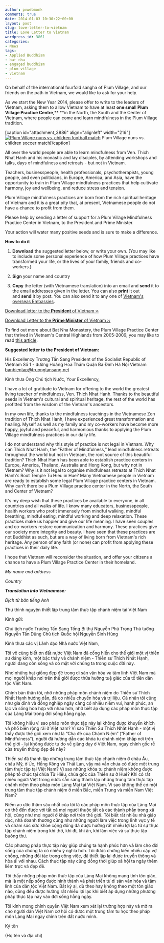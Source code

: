 ```yaml
---
author: pvwebmonk
comments: true
date: 2014-01-03 10:30:22+00:00
layout: post
slug: love-letter-to-vietnam
title: Love Letter to Vietnam
wordpress_id: 3861
categories:
- News
tags:
- Applied Buddhism
- bat nha
- engaged buddhism
- plum village
- vietnam
---
```


On behalf of the international fourfold sangha of Plum Village, and our friends on the path in Vietnam, we would like to ask for your help.

As we start the New Year 2014, please offer to write to the leaders of Vietnam, asking them to allow Vietnam to have at least **one small Plum Village Practice Centre**,** **in the North, the South and the Center of Vietnam, where people can come and learn mindfulness in the Plum Village tradition.

[caption id="attachment_3886" align="alignleft" width="216"][![Plum Village nuns vs. children football match](http://plumvillage.org/wp-content/uploads/2014/01/plum-village-nuns-football-e1388670943722-300x279.jpeg)](http://plumvillage.org/wp-content/uploads/2014/01/plum-village-nuns-football-e1388670943722.jpeg) Plum Village nuns vs. children soccer match[/caption]

All over the world people are able to learn mindfulness from Ven. Thich Nhat Hanh and his monastic and lay disciples, by attending workshops and talks, days of mindfulness and retreats - but not in Vietnam.

Teachers, businesspeople, health professionals, psychotherapists, young people, and even politicians, in Europe, America, and Asia, have the opportunity to train in Plum Village mindfulness practices that help cultivate harmony, joy and wellbeing, and reduce stress and tension.

Plum Village mindfulness practices are born from the rich spiritual heritage of Vietnam and it is a great pity that, at present, Vietnamese people do not have a chance to profit from them.

Please help by sending a letter of support for a Plum Village Mindfulness Practice Center in Vietnam, to the President and Prime Minister.

Your action will water many positive seeds and is sure to make a difference.

**How to do it**

1. **Download** the suggested letter below, or write your own. (You may like to include some personal experience of how Plum Village practices have transformed your life, or the lives of your family, friends and co-workers.)

2. **Sign** your name and country

3. **Copy** the letter (with Vietnamese translation) into an email and **send** it to the email addresses given in the letter. You can also **print** it out and **send** it by post. You can also send it to any one of [Vietnam's overseas Embassies](http://www.vnembassy.net/).

[Download letter to the **President** of Vietnam ››](http://plumvillage.org/wp-content/uploads/2014/01/Letter-to-President-of-Vietnam-EN-VN-2014.doc)

[Download Letter to the **Prime Minister** of Vietnam ››](http://plumvillage.org/wp-content/uploads/2014/01/Letter-to-Prime-Minister-of-Vietnam-EN-VN-2014.doc)

To find out more about Bat Nha Monastery, the Plum Village Practice Center that thrived in Vietnam's Central Highlands from 2005-2009, you may like to read [this article](http://plumvillage.org/blog/monastic/plum-village-vietnam-background/).



**Suggested letter to the President of Vietnam:**


His Excellency Trương Tấn Sang
President of the Socialist Republic of Vietnam
Số 1 - đường Hoàng Hoa Thám
Quận Ba Đình
Hà Nội
Vietnam
banbientap@truongtansang.net




Kính thưa Ông Chủ tịch Nước,
Your Excellency,


I have a lot of gratitude to Vietnam for offering to the world the greatest living teacher of mindfulness, Ven. Thich Nhat Hanh. Thanks to the beautiful seeds in Vietnam's cultural and spiritual heritage, the rest of the world has profitted from the wisdom of the Vietnam's ancestors.

In my own life, thanks to the mindfulness teachings in the Vietnamese Zen tradition of Thich Nhat Hanh, I have experienced great transformation and healing. Myself as well as my family and my co-workers have become more happy, joyful and peaceful, and harmonious thanks to applying the Plum Village mindfulness practices in our daily life.

I do not understand why this style of practice is not legal in Vietnam. Why can Thich Nhat Hanh, the “Father of Mindfulness,” lead mindfulness retreats throughout the world but not in Vietnam, the root source of this beautiful tradition? Thich Nhat Hanh has been able to establish practice centers in Europe, America, Thailand, Australia and Hong Kong, but why not in Vietnam? Why is it not legal to organise mindfulness retreats at Thich Nhat Hanh's Root Temple Tu Hieu in Hue? Many Vietnamese people in Vietnam are ready to establish some legal Plum Village practice centers in Vietnam. Why can't there be a Plum Village practice center in the North, the South and Center of Vietnam?

It's my deep wish that these practices be available to everyone, in all countries and all walks of life. I know many educators, businesspeople, health workers who profit immensely from mindful walking, mindful breathing, mindful eating, mindful working and deep relaxation. These practices make us happier and give our life meaning. I have seen couples and co-workers restore communication and harmony. These practices give our society more integrity and beauty. I have seen that these practices are not Buddhist as such, but are a way of living born from Vietnam's rich heritage. Any person of any faith (or none) can profit from applying these practices in their daily life.

I hope that Vietnam will reconsider the situation, and offer your citizens a chance to have a Plum Village Practice Center in their homeland.

_My name and address_

_Country_



**_Translation into Vietnamese:_**

_Dịch từ bản tiếng Anh_

Thư thỉnh nguyện thiết lập trung tâm thực tập chánh niệm tại Việt Nam

Kính gửi:

Chủ tịch nước Trương Tấn Sang
Tổng Bí thư Nguyễn Phú Trọng
Thủ tướng Nguyễn Tấn Dũng
Chủ tịch Quốc hội Nguyễn Sinh Hùng

Kính thưa các vị Lãnh đạo Nhà nước Việt Nam,

Tôi vô cùng biết ơn đất nước Việt Nam đã cống hiến cho thế giới một vị thiền sư đáng kính, một bậc thầy về chánh niệm - Thiền sư Thích Nhất Hạnh, người đang còn sống và có mặt với chúng ta trong cuộc đời này.

Nhờ những hạt giống đẹp đẽ trong di sản văn hóa và tâm linh Việt Nam mà mọi người khắp nơi trên thế giới được thừa hưởng tuệ giác của tổ tiên dân tộc Việt Nam.

Chính bản thân tôi, nhờ những pháp môn chánh niệm do Thiền sư Thích Nhất Hạnh hướng dẫn, đã có nhiều chuyển hóa và trị liệu. Cá nhân tôi cũng như gia đình và đồng nghiệp ngày càng có nhiều niềm vui, hạnh phúc, an lạc và sống hòa hợp với nhau hơn, nhờ biết áp dụng các pháp môn thực tập của Làng Mai trong đời sống hằng ngày.

Tôi không hiểu vì sao pháp môn thực tập này lại không được khuyến khích và phổ biến rộng rãi ở Việt nam? Vì sao Thiền Sư Thích Nhất Hạnh - một vị thầy được thế giới xem như là “Cha đẻ của Chánh Niệm” (“Father of Mindfulness”), người đã hướng dẫn các khóa tu chánh niệm khắp nơi trên thế giới - lại không được tự do về giảng dạy ở Việt Nam, ngay chính gốc rễ của truyền thống đẹp đẽ này?

Thiền sư đã thành lập những trung tâm thực tập chánh niệm ở châu Âu, châu Mỹ, ở Úc, Hồng Kông và Thái Lan, vậy mà vẫn chưa có được một trung tâm thực tập tại Việt Nam? Vì sao những khóa tu chánh niệm không được phép tổ chức tại chùa Từ Hiếu, chùa gốc của Thiền sư ở Huế? Khi có rất nhiều người Việt trong nước sẵn sàng thành lập những trung tâm thực tập chánh niệm theo pháp môn Làng Mai tại Việt Nam. Vì sao không thể có một trung tâm thực tập chánh niệm ở miền Bắc, miền Trung và miền Nam Việt Nam?

Niềm ao ước thâm sâu nhất của tôi là các pháp môn thực tập của Làng Mai có thể đến được với tất cả mọi người thuộc tất cả các thành phần trong xã hội, cũng như mọi người ở khắp nơi trên thế giới. Tôi biết rất nhiều nhà giáo dục, nhà doanh thương cũng như những người làm việc trong lĩnh vực y tế và chăm sóc sức khỏe cộng đồng đã được hưởng rất nhiều lợi lạc từ sự thực tập chánh niệm trong khi thở, khi đi, khi ăn, khi làm việc và sự thực tập buông thư.

Các phương pháp thực tập này giúp chúng ta hạnh phúc hơn và làm cho đời sống của chúng ta có nhiều ý nghĩa hơn. Tôi được chứng kiến nhiều cặp vợ chồng, những đối tác trong công việc, đã thiết lập lại được truyền thông và hòa ái với nhau. Cách thực tập này cũng đồng thời giúp xã hội ta ngày thêm liêm trực và đẹp đẽ.

Tôi thấy những pháp môn thực tập của Làng Mai không mang tính tôn giáo, mà là một nếp sống được hình thành và phát triển từ di sản văn hóa và tâm linh của dân tộc Việt Nam. Bất kỳ ai, dù theo hay không theo một tôn giáo nào, cũng đều được hưởng rất nhiều lợi lạc khi biết áp dụng những phương pháp thực tập này vào đời sống hằng ngày.

Tôi kính mong chính quyền Việt Nam xem xét lại trường hợp này và mở ra cho người dân Việt Nam cơ hội có được một trung tâm tu học theo pháp môn Làng Mai ngay chính trên đất nước mình.


Ký tên


(Họ tên và địa chỉ)
